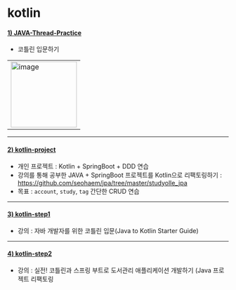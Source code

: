 # kotlin

#### [1) JAVA-Thread-Practice](https://github.com/seohaem/kotlin/tree/master/kotlin-in-action)
- 코틀린 입문하기
<table><tr><td>
    <img width="150" alt="image" src="https://user-images.githubusercontent.com/87924260/206187890-3655859a-0030-40b5-9251-d7862db4b635.png">
</td></tr></table>

---

#### [2) kotlin-project](https://github.com/seohaem/kotlin/tree/master/kotlin-project)
- 개인 프로젝트 : Kotlin + SpringBoot + DDD 연습
- 강의를 통해 공부한 JAVA + SpringBoot 프로젝트를 Kotlin으로 리팩토링하기 : https://github.com/seohaem/jpa/tree/master/studyolle_jpa
- 목표 : `account`, `study`, `tag` 간단한 CRUD 연습

---

#### [3) kotlin-step1](https://github.com/seohaem/kotlin/tree/master/kotlin-step1)
- 강의 : 자바 개발자를 위한 코틀린 입문(Java to Kotlin Starter Guide)

---

#### [4) kotlin-step2](https://github.com/seohaem/kotlin/tree/master/kotlin-step2)
- 강의 : 실전! 코틀린과 스프링 부트로 도서관리 애플리케이션 개발하기 (Java 프로젝트 리팩토링

